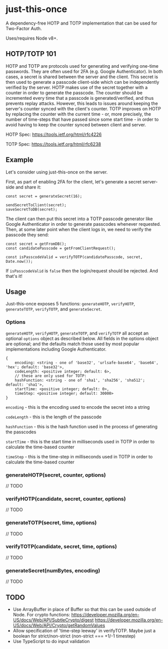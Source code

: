 # just-this-once
A dependency-free HOTP and TOTP implementation that can be used for Two-Factor Auth.

Uses/requires Node v8+.

## HOTP/TOTP 101

HOTP and TOTP are protocols used for generating and verifying one-time passwords. They are often used for 2FA (e.g. Google Authenticator). In both cases, a secret is shared between the server and the client. This secret is then used to generate a passcode client-side which can be independently verified by the server.
HOTP makes use of the secret together with a counter in order to generate the passcode. The counter should be incremented every time that a passcode is generated/verified, and thus prevents replay attacks. However, this leads to issues around keeping the server's counter synced with the client's counter.
TOTP improves on HOTP by replacing the counter with the current time - or, more precisely, the number of time-steps that have passed since some start time - in order to avoid having to keep the counter synced between client and server.

HOTP Spec: https://tools.ietf.org/html/rfc4226

TOTP Spec: https://tools.ietf.org/html/rfc6238

## Example

Let's consider using just-this-once on the server.

First, as part of enabling 2FA for the client, let's generate a secret server-side and share it:

```
const secret = generateSecret(16);

sendSecretToClient(secret);
saveSecretToDB(secret);
```

The client can then put this secret into a TOTP passcode generator like Google Authenticator in order to generate passcodes whenever requested.
Then, at some later point when the client logs in, we need to verify the passcode they send:
```
const secret = getFromDB();
const candidatePasscode = getFromClientRequest();

const isPasscodeValid = verifyTOTP(candidatePasscode, secret, Date.now());
```

If `isPasscodeValid` is `false` then the login/request should be rejected. And that's it!

## Usage

Just-this-once exposes 5 functions: `generateHOTP`, `verifyHOTP`, `generateTOTP`, `verifyTOTP`, and `generateSecret`.

### Options

`generateHOTP`, `verifyHOTP`, `generateTOTP`, and `verifyTOTP` all accept an optional `options` object as described below. All fields in the options object are optional; and the defaults match those used by most popular implementations including Google Authenticator.

```
{
    encoding: <string - one of 'base32', 'urlsafe-base64', 'base64', 'hex'; default: 'base32'>,
    codeLength: <positive integer; default: 6>,
    // these are only used for TOTP:
    hashFunction: <string - one of 'sha1', 'sha256', 'sha512'; default: 'sha1'>,
    startTime: <positive integer; default: 0>,
    timeStep: <positive integer; default: 30000>
}
```

`encoding` - this is the encoding used to encode the secret into a string

`codeLength` - this is the length of the passcode

`hashFunction` - this is the hash function used in the process of generating the passcodes

`startTime` - this is the start time in milliseconds used in TOTP in order to calculate the time-based counter

`timeStep` - this is the time-step in milliseconds used in TOTP in order to calculate the time-based counter

### generateHOTP(secret, counter, options)

// TODO

### verifyHOTP(candidate, secret, counter, options)

// TODO

### generateTOTP(secret, time, options)

// TODO

### verifyTOTP(candidate, secret, time, options)

// TODO

### generateSecret(numBytes, encoding)

// TODO

## TODO

- Use ArrayBuffer in place of Buffer so that this can be used outside of Node. For crypto functions:
https://developer.mozilla.org/en-US/docs/Web/API/SubtleCrypto/digest
https://developer.mozilla.org/en-US/docs/Web/API/Crypto/getRandomValues
- Allow specification of 'time-step leeway' in verifyTOTP. Maybe just a boolean for strict/non-strict (non-strict === +1/-1 timestep)
- Use TypeScript to do input validation
